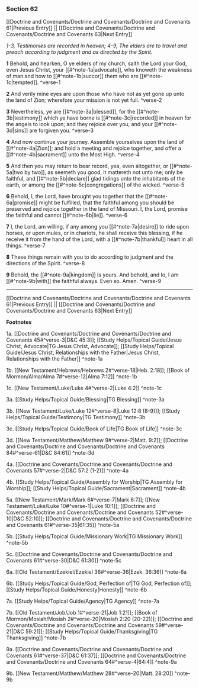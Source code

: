 ### Section 62

[[Doctrine and Covenants/Doctrine and Covenants/Doctrine and Covenants 61|Previous Entry]]  ||  [[Doctrine and Covenants/Doctrine and Covenants/Doctrine and Covenants 63|Next Entry]]

*1-3, Testimonies are recorded in heaven; 4-9, The elders are to travel and preach according to judgment and as directed by the Spirit.*

**1**  Behold, and hearken, O ye elders of my church, saith the Lord your God, even Jesus Christ, your [[#^note-1a|advocate]], who knoweth the weakness of man and how to [[#^note-1b|succor]] them who are [[#^note-1c|tempted]]. ^verse-1

**2**  And verily mine eyes are upon those who have not as yet gone up unto the land of Zion; wherefore your mission is not yet full. ^verse-2

**3**  Nevertheless, ye are [[#^note-3a|blessed]], for the [[#^note-3b|testimony]] which ye have borne is [[#^note-3c|recorded]] in heaven for the angels to look upon; and they rejoice over you, and your [[#^note-3d|sins]] are forgiven you. ^verse-3

**4**  And now continue your journey. Assemble yourselves upon the land of [[#^note-4a|Zion]]; and hold a meeting and rejoice together, and offer a [[#^note-4b|sacrament]] unto the Most High. ^verse-4

**5**  And then you may return to bear record, yea, even altogether, or [[#^note-5a|two by two]], as seemeth you good, it mattereth not unto me; only be faithful, and [[#^note-5b|declare]] glad tidings unto the inhabitants of the earth, or among the [[#^note-5c|congregations]] of the wicked. ^verse-5

**6**  Behold, I, the Lord, have brought you together that the [[#^note-6a|promise]] might be fulfilled, that the faithful among you should be preserved and rejoice together in the land of Missouri. I, the Lord, promise the faithful and cannot [[#^note-6b|lie]]. ^verse-6

**7**  I, the Lord, am willing, if any among you [[#^note-7a|desire]] to ride upon horses, or upon mules, or in chariots, he shall receive this blessing, if he receive it from the hand of the Lord, with a [[#^note-7b|thankful]] heart in all things. ^verse-7

**8**  These things remain with you to do according to judgment and the directions of the Spirit. ^verse-8

**9**  Behold, the [[#^note-9a|kingdom]] is yours. And behold, and lo, I am [[#^note-9b|with]] the faithful always. Even so. Amen. ^verse-9


---
[[Doctrine and Covenants/Doctrine and Covenants/Doctrine and Covenants 61|Previous Entry]]  ||  [[Doctrine and Covenants/Doctrine and Covenants/Doctrine and Covenants 63|Next Entry]]


**Footnotes**


1a. [[Doctrine and Covenants/Doctrine and Covenants/Doctrine and Covenants 45#^verse-3|D&C 45:3]]; [[Study Helps/Topical Guide/Jesus Christ, Advocate|TG Jesus Christ, Advocate]]; [[Study Helps/Topical Guide/Jesus Christ, Relationships with the Father|Jesus Christ, Relationships with the Father]] ^note-1a

1b. [[New Testament/Hebrews/Hebrews 2#^verse-18|Heb. 2:18]]; [[Book of Mormon/Alma/Alma 7#^verse-12|Alma 7:12]] ^note-1b

1c. [[New Testament/Luke/Luke 4#^verse-2|Luke 4:2]] ^note-1c

3a. [[Study Helps/Topical Guide/Blessing|TG Blessing]] ^note-3a

3b. [[New Testament/Luke/Luke 12#^verse-8|Luke 12:8 (8-9)]]; [[Study Helps/Topical Guide/Testimony|TG Testimony]] ^note-3b

3c. [[Study Helps/Topical Guide/Book of Life|TG Book of Life]] ^note-3c

3d. [[New Testament/Matthew/Matthew 9#^verse-2|Matt. 9:2]]; [[Doctrine and Covenants/Doctrine and Covenants/Doctrine and Covenants 84#^verse-61|D&C 84:61]] ^note-3d

4a. [[Doctrine and Covenants/Doctrine and Covenants/Doctrine and Covenants 57#^verse-2|D&C 57:2 (1-2)]] ^note-4a

4b. [[Study Helps/Topical Guide/Assembly for Worship|TG Assembly for Worship]]; [[Study Helps/Topical Guide/Sacrament|Sacrament]] ^note-4b

5a. [[New Testament/Mark/Mark 6#^verse-7|Mark 6:7]]; [[New Testament/Luke/Luke 10#^verse-1|Luke 10:1]]; [[Doctrine and Covenants/Doctrine and Covenants/Doctrine and Covenants 52#^verse-10|D&C 52:10]]; [[Doctrine and Covenants/Doctrine and Covenants/Doctrine and Covenants 61#^verse-35|61:35]] ^note-5a

5b. [[Study Helps/Topical Guide/Missionary Work|TG Missionary Work]] ^note-5b

5c. [[Doctrine and Covenants/Doctrine and Covenants/Doctrine and Covenants 61#^verse-30|D&C 61:30]] ^note-5c

6a. [[Old Testament/Ezekiel/Ezekiel 36#^verse-36|Ezek. 36:36]] ^note-6a

6b. [[Study Helps/Topical Guide/God, Perfection of|TG God, Perfection of]]; [[Study Helps/Topical Guide/Honesty|Honesty]] ^note-6b

7a. [[Study Helps/Topical Guide/Agency|TG Agency]] ^note-7a

7b. [[Old Testament/Job/Job 1#^verse-21|Job 1:21]]; [[Book of Mormon/Mosiah/Mosiah 2#^verse-20|Mosiah 2:20 (20-22)]]; [[Doctrine and Covenants/Doctrine and Covenants/Doctrine and Covenants 59#^verse-21|D&C 59:21]]; [[Study Helps/Topical Guide/Thanksgiving|TG Thanksgiving]] ^note-7b

9a. [[Doctrine and Covenants/Doctrine and Covenants/Doctrine and Covenants 61#^verse-37|D&C 61:37]]; [[Doctrine and Covenants/Doctrine and Covenants/Doctrine and Covenants 64#^verse-4|64:4]] ^note-9a

9b. [[New Testament/Matthew/Matthew 28#^verse-20|Matt. 28:20]] ^note-9b